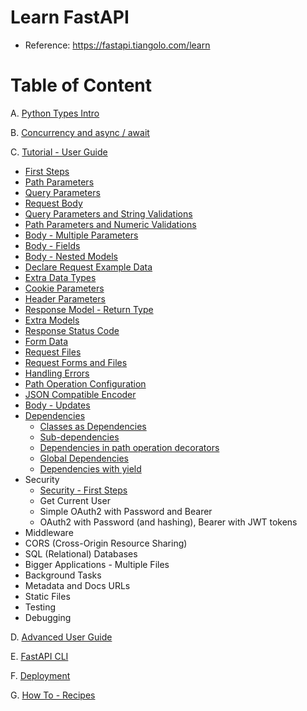 # Learn FastAPI

- Reference: https://fastapi.tiangolo.com/learn

# Table of Content

A. [Python Types Intro](https://fastapi.tiangolo.com/python-types)

B. [Concurrency and async / await](https://fastapi.tiangolo.com/async)

C. [Tutorial - User Guide](https://fastapi.tiangolo.com/tutorial)
  * [First Steps](https://github.com/LeTanThanh/fastapi-first-steps)
  * [Path Parameters](https://github.com/LeTanThanh/fastapi-path-params)
  * [Query Parameters](https://github.com/LeTanThanh/fastapi-query-params)
  * [Request Body](https://github.com/LeTanThanh/fastapi-body)
  * [Query Parameters and String Validations](https://github.com/LeTanThanh/fastapi-query-params-str-validations)
  * [Path Parameters and Numeric Validations](https://github.com/LeTanThanh/fastapi-path-params-numeric-validations)
  * [Body - Multiple Parameters](https://github.com/LeTanThanh/fastapi-body-multiple-params)
  * [Body - Fields](https://github.com/LeTanThanh/fastapi-body-fields)
  * [Body - Nested Models](https://github.com/LeTanThanh/fastapi-body-nested-models)
  * [Declare Request Example Data](https://github.com/LeTanThanh/fastapi-schema-extra-example)
  * [Extra Data Types](https://github.com/LeTanThanh/fastapi-extra-data-types)
  * [Cookie Parameters](https://github.com/LeTanThanh/fastapi-cookie-params)
  * [Header Parameters](https://github.com/LeTanThanh/fastapi-header-params)
  * [Response Model - Return Type](https://github.com/LeTanThanh/fastapi-response-model)
  * [Extra Models](https://github.com/LeTanThanh/fastapi-response-model)
  * [Response Status Code](https://github.com/LeTanThanh/fastapi-response-status-code)
  * [Form Data](https://github.com/LeTanThanh/fastapi-request-forms)
  * [Request Files](https://fastapi.tiangolo.com/tutorial/request-files/)
  * [Request Forms and Files](https://github.com/LeTanThanh/fastapi-request-forms-and-files)
  * [Handling Errors](https://github.com/LeTanThanh/fastapi-handling-errors)
  * [Path Operation Configuration](https://github.com/LeTanThanh/fastapi-path-operation-configuration)
  * [JSON Compatible Encoder](https://github.com/LeTanThanh/fastapi-encoder)
  * [Body - Updates](https://github.com/LeTanThanh/fastapi-body-updates)
  * [Dependencies](https://github.com/LeTanThanh/fastapi-dependencies)
    * [Classes as Dependencies](https://github.com/LeTanThanh/fastapi-classes-as-dependencies)
    * [Sub-dependencies](https://github.com/LeTanThanh/fastapi-sub-dependencies)
    * [Dependencies in path operation decorators](https://github.com/LeTanThanh/fastapi-dependencies-in-path-operation-decorators)
    * [Global Dependencies](https://github.com/LeTanThanh?tab=repositories)
    * [Dependencies with yield](https://github.com/LeTanThanh/fastapi-dependencies-with-yield)
  * Security
    * [Security - First Steps](https://github.com/LeTanThanh/fastapi-security-first-steps)
    * Get Current User
    * Simple OAuth2 with Password and Bearer
    * OAuth2 with Password (and hashing), Bearer with JWT tokens
  * Middleware
  * CORS (Cross-Origin Resource Sharing)
  * SQL (Relational) Databases
  * Bigger Applications - Multiple Files
  * Background Tasks
  * Metadata and Docs URLs
  * Static Files
  * Testing
  * Debugging

D. [Advanced User Guide](https://fastapi.tiangolo.com/advanced)

E. [FastAPI CLI](https://fastapi.tiangolo.com/fastapi-cli)

F. [Deployment](https://fastapi.tiangolo.com/deployment)

G. [How To - Recipes](https://fastapi.tiangolo.com/how-to)
